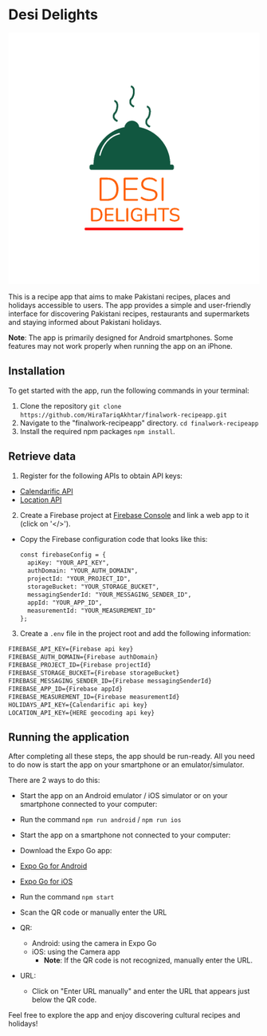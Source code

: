 # Desi Delights
![Recipe App Logo](./assets/recipeApp/icon.png)

This is a recipe app that aims to make Pakistani recipes, places and holidays accessible to users. The app provides a simple and user-friendly interface for discovering Pakistani recipes, restaurants and supermarkets and staying informed about Pakistani holidays. 

**Note**: The app is primarily designed for Android smartphones. Some features may not work properly when running the app on an iPhone.

## Installation

To get started with the app, run the following commands in your terminal:

1. Clone the repository
   `git clone https://github.com/HiraTariqAkhtar/finalwork-recipeapp.git`
2. Navigate to the "finalwork-recipeapp" directory.
   `cd finalwork-recipeapp`
3. Install the required npm packages
   `npm install`.
  
## Retrieve data
1. Register for the following APIs to obtain API keys:
  - [Calendarific API](https://calendarific.com/api-documentation)
  - [Location API](https://developer.here.com/documentation/geocoding-search-api/dev_guide/topics/quick-start.html)
2. Create a Firebase project at [Firebase Console](https://console.firebase.google.com/u/0/) and link a web app to it (click on '</>').
- Copy the Firebase configuration code that looks like this:
     ```
     const firebaseConfig = {
       apiKey: "YOUR_API_KEY",
       authDomain: "YOUR_AUTH_DOMAIN",
       projectId: "YOUR_PROJECT_ID",
       storageBucket: "YOUR_STORAGE_BUCKET",
       messagingSenderId: "YOUR_MESSAGING_SENDER_ID",
       appId: "YOUR_APP_ID",
       measurementId: "YOUR_MEASUREMENT_ID"
     };
     ```
3. Create a `.env` file in the project root and add the following information:
```
FIREBASE_API_KEY={Firebase api key}
FIREBASE_AUTH_DOMAIN={Firebase authDomain}
FIREBASE_PROJECT_ID={Firebase projectId}
FIREBASE_STORAGE_BUCKET={Firebase storageBucket}
FIREBASE_MESSAGING_SENDER_ID={Firebase messagingSenderId}
FIREBASE_APP_ID={Firebase appId}
FIREBASE_MEASUREMENT_ID={Firebase measurementId}
HOLIDAYS_API_KEY={Calendarific api key}
LOCATION_API_KEY={HERE geocoding api key}
```

## Running the application
After completing all these steps, the app should be run-ready. All you need to do now is start the app on your smartphone or an emulator/simulator.

There are 2 ways to do this:
- Start the app on an Android emulator / iOS simulator or on your smartphone connected to your computer:
- Run the command `npm run android` / `npm run ios`

- Start the app on a smartphone not connected to your computer:
- Download the Expo Go app:
 - [Expo Go for Android](https://play.google.com/store/apps/details?id=host.exp.exponent)
 - [Expo Go for iOS](https://apps.apple.com/us/app/expo-go/id982107779)
- Run the command `npm start`
- Scan the QR code or manually enter the URL
 - QR:
   - Android: using the camera in Expo Go
   - iOS: using the Camera app
     - **Note**: If the QR code is not recognized, manually enter the URL.
 - URL: 
   - Click on "Enter URL manually" and enter the URL that appears just below the QR code.


Feel free to explore the app and enjoy discovering cultural recipes and holidays!